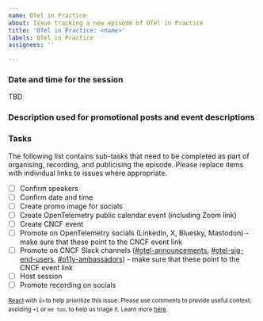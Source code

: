 ```yaml
---
name: OTel in Practice
about: Issue tracking a new episode of OTel in Practice
title: 'OTel in Practice: <name>'
labels: OTel in Practice
assignees: ''

---
```

<!-- Please remember to change the title of this issue by replacing <name> with the actual name for the session. This will be the title used in event invites -->

### Date and time for the session
<!-- Add here the proposed date for the event after it's been agreed -->

TBD

### Description used for promotional posts and event descriptions
<!-- Add here the main description that will be used in promotional posts and event invites -->

### Tasks
The following list contains sub-tasks that need to be completed as part of organising, recording, and publicising the episode. Please replace items with individual links to issues where appropriate.

- [ ] Confirm speakers
- [ ] Confirm date and time
- [ ] Create promo image for socials
- [ ] Create OpenTelemetry public calendar event (including Zoom link)
- [ ] Create CNCF event
- [ ] Promote on OpenTelemetry socials (LinkedIn, X, Bluesky, Mastodon) - make sure that these point to the CNCF event link
- [ ] Promote on CNCF Slack channels ([#otel-announcements](https://cloud-native.slack.com/archives/C049G9W5NQ7), [#otel-sig-end-users](https://cloud-native.slack.com/archives/C01RT3MSWGZ), [#o11y-ambassadors](https://cloud-native.slack.com/archives/C050WLWHV1U)) - make sure that these point to the CNCF event link
- [ ] Host session
- [ ] Promote recording on socials

<sub>[React](https://github.blog/news-insights/product-news/add-reactions-to-pull-requests-issues-and-comments/) with 👍 to help prioritize this issue. Please use comments to provide useful context, avoiding `+1` or `me too`, to help us triage it. Learn more [here](https://opentelemetry.io/community/end-user/issue-participation/).</sub>